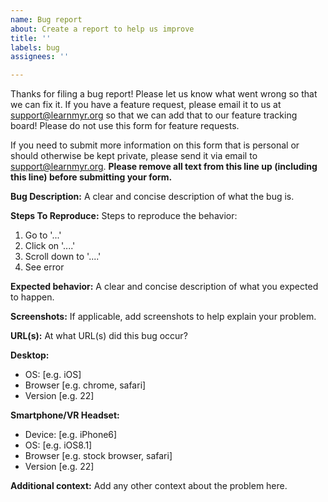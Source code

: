 ```yaml
---
name: Bug report
about: Create a report to help us improve
title: ''
labels: bug
assignees: ''

---
```


Thanks for filing a bug report! Please let us know what went wrong so that we can fix it. If you have a feature request, please email it to us at [support@learnmyr.org](mailto:support@learnmyr.org) so that we can add that to our feature tracking board! Please do not use this form for feature requests.

If you need to submit more information on this form that is personal or should otherwise be kept private, please send it via email to  [support@learnmyr.org](mailto:support@learnmyr.org).
**Please remove all text from this line up (including this line) before submitting your form.**

**Bug Description:**
A clear and concise description of what the bug is.

**Steps To Reproduce:**
Steps to reproduce the behavior:
1. Go to '...'
2. Click on '....'
3. Scroll down to '....'
4. See error

**Expected behavior:**
A clear and concise description of what you expected to happen.

**Screenshots:**
If applicable, add screenshots to help explain your problem.

**URL(s):**
 At what URL(s) did this bug occur?

**Desktop:**
 - OS: [e.g. iOS]
 - Browser [e.g. chrome, safari]
 - Version [e.g. 22]

**Smartphone/VR Headset:**
 - Device: [e.g. iPhone6]
 - OS: [e.g. iOS8.1]
 - Browser [e.g. stock browser, safari]
 - Version [e.g. 22]

**Additional context:**
Add any other context about the problem here.
